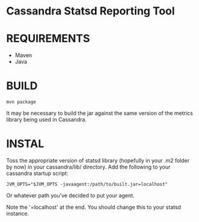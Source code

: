 Cassandra Statsd Reporting Tool
=================================

REQUIREMENTS
=============
* Maven
* Java

BUILD
======

`mvn package`

It may be necessary to build the jar against the same version of the metrics library being used in Cassandra.  

INSTAL
=======

Toss the appropriate version of statsd library (hopefully in your .m2 folder by now) in your cassandra/lib/ directory.
Add the following to your cassandra startup script:

`JVM_OPTS="$JVM_OPTS -javaagent:/path/to/built.jar=localhost"`

Or whatever path you've decided to put your agent.  

Note the '=localhost' at the end.  You should change this to your statsd instance.







